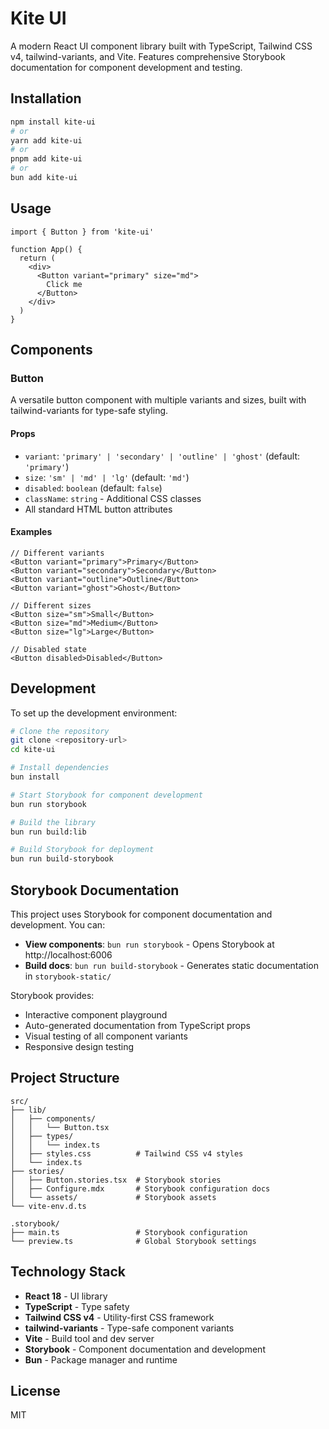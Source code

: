 # Kite UI

A modern React UI component library built with TypeScript, Tailwind CSS v4, tailwind-variants, and Vite. Features comprehensive Storybook documentation for component development and testing.

## Installation

```bash
npm install kite-ui
# or
yarn add kite-ui
# or
pnpm add kite-ui
# or
bun add kite-ui
```

## Usage

```tsx
import { Button } from 'kite-ui'

function App() {
  return (
    <div>
      <Button variant="primary" size="md">
        Click me
      </Button>
    </div>
  )
}
```

## Components

### Button

A versatile button component with multiple variants and sizes, built with tailwind-variants for type-safe styling.

#### Props

- `variant`: `'primary' | 'secondary' | 'outline' | 'ghost'` (default: `'primary'`)
- `size`: `'sm' | 'md' | 'lg'` (default: `'md'`)
- `disabled`: `boolean` (default: `false`)
- `className`: `string` - Additional CSS classes
- All standard HTML button attributes

#### Examples

```tsx
// Different variants
<Button variant="primary">Primary</Button>
<Button variant="secondary">Secondary</Button>
<Button variant="outline">Outline</Button>
<Button variant="ghost">Ghost</Button>

// Different sizes
<Button size="sm">Small</Button>
<Button size="md">Medium</Button>
<Button size="lg">Large</Button>

// Disabled state
<Button disabled>Disabled</Button>
```

## Development

To set up the development environment:

```bash
# Clone the repository
git clone <repository-url>
cd kite-ui

# Install dependencies
bun install

# Start Storybook for component development
bun run storybook

# Build the library
bun run build:lib

# Build Storybook for deployment
bun run build-storybook
```

## Storybook Documentation

This project uses Storybook for component documentation and development. You can:

- **View components**: `bun run storybook` - Opens Storybook at http://localhost:6006
- **Build docs**: `bun run build-storybook` - Generates static documentation in `storybook-static/`

Storybook provides:
- Interactive component playground
- Auto-generated documentation from TypeScript props
- Visual testing of all component variants
- Responsive design testing

## Project Structure

```
src/
├── lib/
│   ├── components/
│   │   └── Button.tsx
│   ├── types/
│   │   └── index.ts
│   ├── styles.css          # Tailwind CSS v4 styles
│   └── index.ts
├── stories/
│   ├── Button.stories.tsx  # Storybook stories
│   ├── Configure.mdx       # Storybook configuration docs
│   └── assets/             # Storybook assets
└── vite-env.d.ts

.storybook/
├── main.ts                 # Storybook configuration
└── preview.ts              # Global Storybook settings
```

## Technology Stack

- **React 18** - UI library
- **TypeScript** - Type safety
- **Tailwind CSS v4** - Utility-first CSS framework
- **tailwind-variants** - Type-safe component variants
- **Vite** - Build tool and dev server
- **Storybook** - Component documentation and development
- **Bun** - Package manager and runtime

## License

MIT